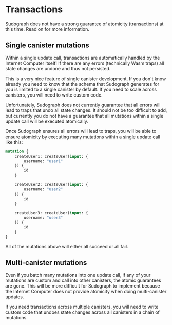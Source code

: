 # Transactions

Sudograph does not have a strong guarantee of atomicity (transactions) at this time. Read on for more information.

## Single canister mutations

Within a single update call, transactions are automatically handled by the Internet Computer itself! If there are any errors (technically Wasm traps) all state changes are undone and thus not persisted.

This is a very nice feature of single canister development. If you don't know already you need to know that the schema that Sudograph generates for you is limited to a single canister by default. If you need to scale across canisters, you will need to write custom code.

Unfortunately, Sudograph does not currently guarantee that all errors will lead to traps that undo all state changes. It should not be too difficult to add, but currently you do not have a guarantee that all mutations within a single update call will be executed atomically.

Once Sudograph ensures all errors will lead to traps, you will be able to ensure atomicity by executing many mutations within a single update call like this:

```graphql
mutation {
    createUser1: createUser(input: {
        username: "user1"
    }) {
        id
    }

    createUser2: createUser(input: {
        username: "user2"
    }) {
        id
    }

    createUser3: createUser(input: {
        username: "user3"
    }) {
        id
    }
}
```

All of the mutations above will either all succeed or all fail.

## Multi-canister mutations

Even if you batch many mutations into one update call, if any of your mutations are custom and call into other canisters, the atomic guarantees are gone. This will be more difficult for Sudograph to implement because the Internet Computer does not provide atomicity when doing multi-canister updates.

If you need transactions across multiple canisters, you will need to write custom code that undoes state changes across all canisters in a chain of mutations.